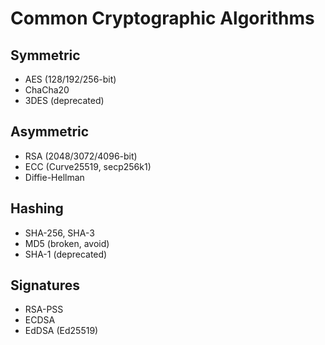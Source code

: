 # Common Cryptographic Algorithms

## Symmetric
- AES (128/192/256-bit)
- ChaCha20
- 3DES (deprecated)

## Asymmetric
- RSA (2048/3072/4096-bit)
- ECC (Curve25519, secp256k1)
- Diffie-Hellman

## Hashing
- SHA-256, SHA-3
- MD5 (broken, avoid)
- SHA-1 (deprecated)

## Signatures
- RSA-PSS
- ECDSA
- EdDSA (Ed25519)
